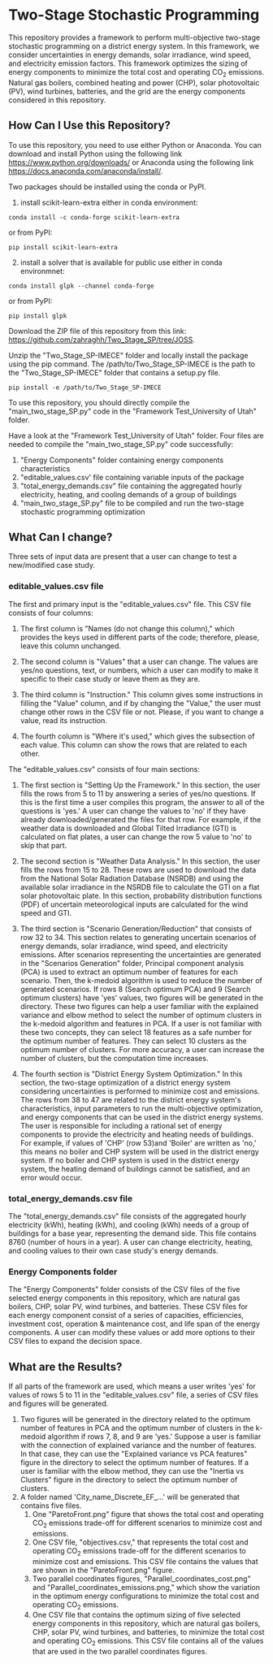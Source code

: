 # Two-Stage Stochastic Programming
This repository provides a framework to perform multi-objective two-stage stochastic programming on a district energy system. In this framework, we consider uncertainties in energy demands, solar irradiance, wind speed, and electricity emission factors. This framework optimizes the sizing of energy components to minimize the total cost and operating CO<sub>2</sub> emissions. Natural gas boilers, combined heating and power (CHP), solar photovoltaic (PV), wind turbines, batteries, and the grid are the energy components considered in this repository. 

## How Can I Use this Repository?
To use this repository, you need to use either Python or Anaconda. You can download and install Python using the following link https://www.python.org/downloads/ or Anaconda using the following link https://docs.anaconda.com/anaconda/install/. 

Two packages should be installed using the conda or PyPI.

1. install scikit-learn-extra either in conda environment:
```
conda install -c conda-forge scikit-learn-extra 
```
or from PyPI:
```
pip install scikit-learn-extra

```
2. install a solver that is available for public use either in conda environmnet:
```
conda install glpk --channel conda-forge
```
or from PyPI:
```
pip install glpk
```

Download the ZIP file of this repository from this link: https://github.com/zahraghh/Two_Stage_SP/tree/JOSS.

Unzip the "Two_Stage_SP-IMECE" folder and locally install the package using the pip command. The /path/to/Two_Stage_SP-IMECE is the path to the "Two_Stage_SP-IMECE" folder that contains a setup.py file. 
```
pip install -e /path/to/Two_Stage_SP-IMECE
```

To use this repository, you should directly compile the "main_two_stage_SP.py" code in the "Framework Test_University of Utah" folder.

Have a look at the "Framework Test_University of Utah" folder. Four files are needed to compile the "main_two_stage_SP.py" code successfully:
1. "Energy Components" folder containing energy components characteristics
2. "editable_values.csv' file containing variable inputs of the package
3. "total_energy_demands.csv" file containing the aggregated hourly electricity, heating, and cooling demands of a group of buildings
4. "main_two_stage_SP.py" file to be compiled and run the two-stage stochastic programming optimization

## What Can I change?
Three sets of input data are present that a user can change to test a new/modified case study.

### editable_values.csv file
The first and primary input is the "editable_values.csv" file. This CSV file consists of four columns: 

1. The first column is "Names (do not change this column)," which provides the keys used in different parts of the code; therefore, please, leave this column unchanged. 

2. The second column is "Values" that a user can change. The values are yes/no questions, text, or numbers, which a user can modify to make it specific to their case study or leave them as they are. 

3. The third column is "Instruction." This column gives some instructions in filling the "Value" column, and if by changing the "Value," the user must change other rows in the CSV file or not. Please, if you want to change a value, read its instruction. 

4. The fourth column is "Where it's used," which gives the subsection of each value. This column can show the rows that are related to each other. 

The "editable_values.csv" consists of four main sections: 
1. The first section is "Setting Up the Framework." In this section, the user fills the rows from 5 to 11 by answering a series of yes/no questions. If this is the first time a user compiles this program, the answer to all of the questions is 'yes.' A user can change the values to 'no' if they have already downloaded/generated the files for that row. For example, if the weather data is downloaded and Global Tilted Irradiance (GTI) is calculated on flat plates, a user can change the row 5 value to 'no' to skip that part. 

2. The second section is "Weather Data Analysis." In this section, the user fills the rows from 15 to 28. These rows are used to download the data from the National Solar Radiation Database (NSRDB) and using the available solar irradiance in the NSRDB file to calculate the GTI on a flat solar photovoltaic plate. In this section, probability distribution functions (PDF) of uncertain meteorological inputs are calculated for the wind speed and GTI.

3. The third section is "Scenario Generation/Reduction" that consists of row 32 to 34. This section relates to generating uncertain scenarios of energy demands, solar irradiance, wind speed, and electricity emissions. After scenarios representing the uncertainties are generated in the "Scenarios Generation" folder, Principal component analysis (PCA) is used to extract an optimum number of features for each scenario. Then, the k-medoid algorithm is used to reduce the number of generated scenarios. If rows 8 (Search optimum PCA) and 9 (Search optimum clusters) have 'yes' values, two figures will be generated in the directory. These two figures can help a user familiar with the explained variance and elbow method to select the number of optimum clusters in the k-medoid algorithm and features in PCA. If a user is not familiar with these two concepts, they can select 18 features as a safe number for the optimum number of features. They can select 10 clusters as the optimum number of clusters. For more accuracy, a user can increase the number of clusters, but the computation time increases.

4. The fourth section is "District Energy System Optimization." In this section, the two-stage optimization of a district energy system considering uncertainties is performed to minimize cost and emissions. The rows from 38 to 47 are related to the district energy system's characteristics, input parameters to run the multi-objective optimization, and energy components that can be used in the district energy systems. The user is responsible for including a rational set of energy components to provide the electricity and heating needs of buildings. For example, if values of 'CHP' (row 53)and 'Boiler' are written as 'no,' this means no boiler and CHP system will be used in the district energy system. If no boiler and CHP system is used in the district energy system, the heating demand of buildings cannot be satisfied, and an error would occur.

### total_energy_demands.csv file
The "total_energy_demands.csv" file consists of the aggregated hourly electricity (kWh), heating (kWh), and cooling (kWh) needs of a group of buildings for a base year, representing the demand side. This file contains 8760 (number of hours in a year). A user can change electricity, heating, and cooling values to their own case study's energy demands. 

### Energy Components folder
The "Energy Components" folder consists of the CSV files of the five selected energy components in this repository, which are natural gas boilers, CHP, solar PV, wind turbines, and batteries. These CSV files for each energy component consist of a series of capacities, efficiencies, investment cost, operation & maintenance cost, and life span of the energy components. A user can modify these values or add more options to their CSV files to expand the decision space. 

## What are the Results?
If all parts of the framework are used, which means a user writes 'yes' for values of rows 5 to 11 in the "editable_values.csv" file, a series of CSV files and figures will be generated.
1. Two figures will be generated in the directory related to the optimum number of features in PCA and the optimum number of clusters in the k-medoid algorithm if rows 7, 8, and 9 are 'yes.' 
Suppose a user is familiar with the connection of explained variance and the number of features. In that case, they can use the "Explained variance vs PCA features" figure in the directory to select the optimum number of features. If a user is familiar with the elbow method, they can use the "Inertia vs Clusters" figure in the directory to select the optimum number of clusters. 
2. A folder named 'City_name_Discrete_EF_...' will be generated that contains five files. 
    1. One "ParetoFront.png" figure that shows the total cost and operating CO<sub>2</sub> emissions trade-off for different scenarios to minimize cost and emissions. 
    2. One CSV file, "objectives.csv," that represents the total cost and operating CO<sub>2</sub> emissions trade-off for the different scenarios to minimize cost and emissions. This CSV file contains the values that are shown in the "ParetoFront.png" figure. 
    3. Two parallel coordinates figures, "Parallel_coordinates_cost.png" and "Parallel_coordinates_emissions.png," which show the variation in the optimum energy configurations to minimize the total cost and operating CO<sub>2</sub> emissions. 
    4. One CSV file that contains the optimum sizing of five selected energy components in this repository, which are natural gas boilers, CHP, solar PV, wind turbines, and batteries, to minimize the total cost and operating CO<sub>2</sub> emissions. 
This CSV file contains all of the values that are used in the two parallel coordinates figures.

